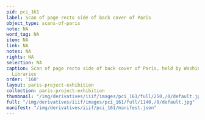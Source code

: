 ```yaml
---
pid: pci_161
label: Scan of page recto side of back cover of Paris
object_type: scans-of-paris
note: NA
word_tag: NA
item: NA
link: NA
notes: NA
rights: NA
selection: NA
caption: Scan of page recto side of back cover of Paris, held by Washington University
  Libraries
order: '160'
layout: paris-project-exhibition
collection: paris-project-exhibition
thumbnail: "/img/derivatives/iiif/images/pci_161/full/250,/0/default.jpg"
full: "/img/derivatives/iiif/images/pci_161/full/1140,/0/default.jpg"
manifest: "/img/derivatives/iiif/pci_161/manifest.json"
---
```

